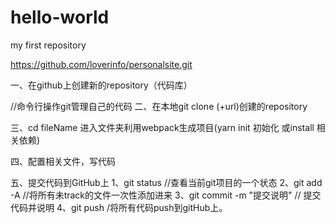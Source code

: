 # hello-world
my first repository



https://github.com/loverinfo/personalsite.git

一、在github上创建新的repository（代码库）  

//命令行操作git管理自己的代码
二、在本地git clone (+url)创建的repository

三、cd fileName  进入文件夹利用webpack生成项目(yarn init 初始化 或install 相关依赖)

四、配置相关文件，写代码

五、提交代码到GitHub上
1、git status  //查看当前git项目的一个状态
2、git add -A //将所有未track的文件一次性添加进来
3、git commit -m "提交说明" // 提交代码并说明
4、git push /将所有代码push到gitHub上。
